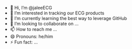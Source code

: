 - 👋 Hi, I’m @jaleeECG
- 👀 I’m interested in tracking our ECG products
- 🌱 I’m currently learning the best way to leverage GitHub
- 💞️ I’m looking to collaborate on ...
- 📫 How to reach me ...
- 😄 Pronouns: he/him
- ⚡ Fun fact: ...

<!---
jaleeECG/jaleeECG is a ✨ special ✨ repository because its `README.md` (this file) appears on your GitHub profile.
You can click the Preview link to take a look at your changes.
--->
